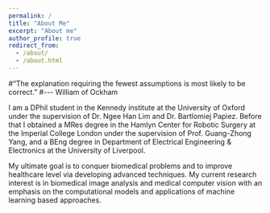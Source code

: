 ```yaml
---
permalink: /
title: "About Me"
excerpt: "About me"
author_profile: true
redirect_from: 
  - /about/
  - /about.html
---
```


#“The explanation requiring the fewest assumptions is most likely to be correct.”
#--- William of Ockham 


I am a DPhil student in the Kennedy institute at the University of Oxford under the supervision of Dr. Ngee Han Lim and Dr. Bartlomiej Papiez. Before that I obtained a MRes degree in the Hamlyn Center for Robotic Surgery at the Imperial College London under the supervision of Prof. Guang-Zhong Yang, and a BEng degree in Department of Electrical Engineering & Electronics at the University of Liverpool.

My ultimate goal is to conquer biomedical problems and to improve healthcare level via developing advanced techniques. My current research interest is in biomedical image analysis and medical computer vision with an emphasis on the computational models and applications of machine learning based approaches.
